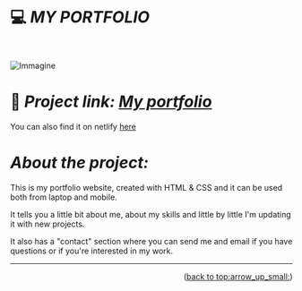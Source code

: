 
# :computer: *MY PORTFOLIO*

<div id="top"></div>
<br />
<div align="center">
  </a>
  <p align="center">
  </p>
</div>

![Immagine](https://i.ibb.co/PCNcqxr/Screenshot-7.png)
# :link: *Project link: [My portfolio](https://ila1997.github.io/Portfolio-Ilaria-Nuzzaco.github/)*

You can also find it on netlify [here](https://portfolio-ilaria-nuzzaco.netlify.app/)

# *About the project:*
This is my portfolio website, created with HTML & CSS and it can be used both from laptop and mobile.

It tells you a little bit about me, about my skills and little by little I'm updating it with new projects.

It also has a "contact" section where you can send me and email if you have questions or if you're interested in my work.

______
<p align="right">(<a href="#top">back to top:arrow_up_small:</a>)</p> 
